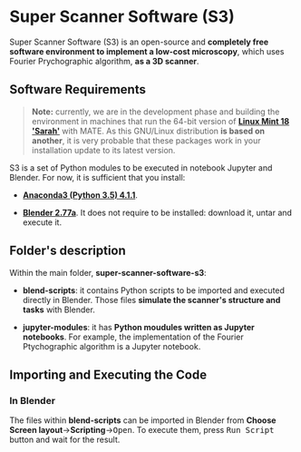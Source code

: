 Super Scanner Software (S3)
===========================

Super Scanner Software (S3) is an open-source and **completely free software environment to implement a low-cost microscopy**, which uses Fourier Prychographic algorithm, **as a 3D scanner**.

Software Requirements
---------------------

> **Note:** currently, we are in the development phase and building the environment in machines that run the 64-bit version of **[Linux Mint 18 'Sarah'](https://linuxmint.com/download.php)** with MATE. As this GNU/Linux distribution **is based on another**, it is very probable that these packages work in your installation update to its latest version.

S3 is a set of Python modules to be executed in notebook Jupyter and Blender. For now, it is sufficient that you install:

- [**Anaconda3 (Python 3.5) 4.1.1**](https://www.continuum.io/downloads).

- [**Blender 2.77a**](https://www.blender.org/download/). It does not require to be installed: download it, untar and execute it.

Folder's description
--------------------
Within the main folder, **super-scanner-software-s3**:

- **blend-scripts**: it contains Python scripts to be imported and executed directly in Blender. Those files **simulate the scanner's structure and tasks** with Blender.

- **jupyter-modules**: it has **Python moudules written as Jupyter notebooks**. For example, the implementation of the Fourier Ptychographic algorithm is a Jupyter notebook.


Importing and Executing the Code
--------------------------------

### In Blender
The files within **blend-scripts** can be imported in Blender from **Choose Screen layout**&rarr;**Scripting**&rarr;<kbd>Open</kbd>. To execute them, press <kbd>Run Script</kbd> button and wait for the result.
